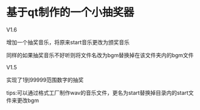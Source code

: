 # 基于qt制作的一个小抽奖器
V1.6

增加一个抽奖音乐，将原来start音乐更改为颁奖音乐

同样的如果抽奖音乐不好听则将文件名改为bgm替换掉在该文件夹内的bgm文件

V1.5

实现了1到99999范围数字的抽奖

tips:可以通过格式工厂制作wav的音乐文件，更名为start替换掉目录内的start文件来更改bgm
